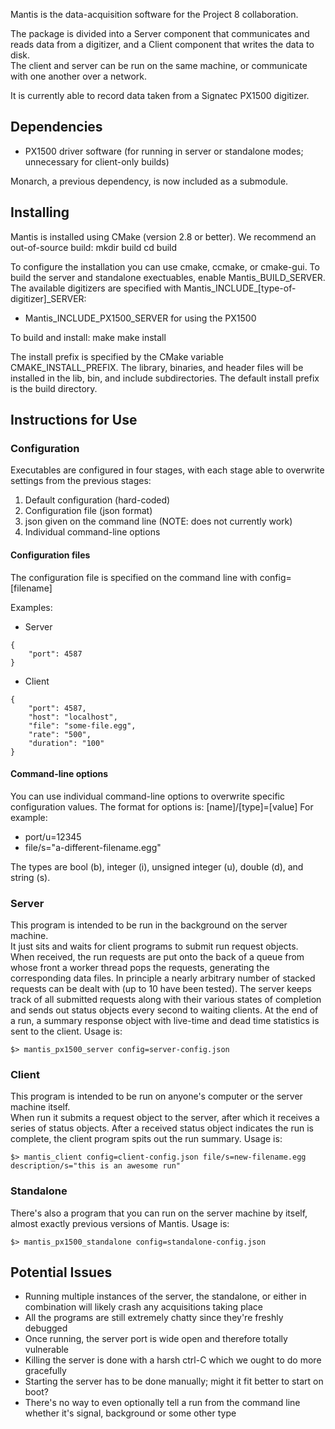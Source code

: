 Mantis is the data-acquisition software for the Project 8 collaboration.

The package is divided into a Server component that communicates and reads data 
from a digitizer, and a Client component that writes the data to disk.  
The client and server can be run on the same machine, or communicate with one 
another over a network.

It is currently able to record data taken from a Signatec PX1500 digitizer.

Dependencies
------------
- PX1500 driver software (for running in server or standalone modes; unnecessary 
for client-only builds)

Monarch, a previous dependency, is now included as a submodule.

Installing
----------
Mantis is installed using CMake (version 2.8 or better).
We recommend an out-of-source build:
    mkdir build
    cd build
    
To configure the installation you can use cmake, ccmake, or cmake-gui.
To build the server and standalone exectuables, enable Mantis_BUILD_SERVER.
The available digitizers are specified with Mantis_INCLUDE_[type-of-digitizer]_SERVER:
- Mantis_INCLUDE_PX1500_SERVER for using the PX1500

To build and install:
    make
    make install
    
The install prefix is specified by the CMake variable CMAKE_INSTALL_PREFIX.
The library, binaries, and header files will be installed in the 
lib, bin, and include subdirectories. The default install prefix is the
build directory.

Instructions for Use
--------------------
### Configuration
Executables are configured in four stages, with each stage able to overwrite 
settings from the previous stages:
1. Default configuration (hard-coded)
2. Configuration file (json format)
3. json given on the command line (NOTE: does not currently work)
4. Individual command-line options

#### Configuration files
The configuration file is specified on the command line with config=[filename]

Examples:
- Server
```
{
    "port": 4587
}
```

- Client
```
{
    "port": 4587,
    "host": "localhost",
    "file": "some-file.egg",
    "rate": "500",
    "duration": "100"
}
``` 
#### Command-line options
You can use individual command-line options to overwrite specific configuration
values.  The format for options is: [name]/[type]=[value]
For example:
- port/u=12345
- file/s="a-different-filename.egg"

The types are bool (b), integer (i), unsigned integer (u), double (d), and string (s).

### Server
This program is intended to be run in the background on the server machine.  
It just sits and waits for client programs to submit run request objects.  
When received, the run requests are put onto the back of a queue from whose 
front a worker thread pops the requests, generating the corresponding data files. 
In principle a nearly arbitrary number of stacked requests can be dealt with 
(up to 10 have been tested).  The server keeps track of all submitted requests 
along with their various states of completion and sends out status objects 
every second to waiting clients.  At the end of a run, a summary response 
object with live-time and dead time statistics is sent to the client.
Usage is:

```
$> mantis_px1500_server config=server-config.json
```

### Client
This program is intended to be run on anyone's computer or the server machine itself.  
When run it submits a request object to the server, after which it receives a series 
of status objects.  After a received status object indicates the run is complete, 
the client program spits out the run summary. Usage is:

```
$> mantis_client config=client-config.json file/s=new-filename.egg description/s="this is an awesome run"
```

### Standalone
There's also a program that you can run on the server machine by itself, almost exactly 
previous versions of Mantis.  Usage is:

```
$> mantis_px1500_standalone config=standalone-config.json
```

Potential Issues
----------------
* Running multiple instances of the server, the standalone, or either in combination will likely crash any acquisitions taking place
* All the programs are still extremely chatty since they're freshly debugged
* Once running, the server port is wide open and therefore totally vulnerable
* Killing the server is done with a harsh ctrl-C which we ought to do more gracefully
* Starting the server has to be done manually; might it fit better to start on boot?
* There's no way to even optionally tell a run from the command line whether it's signal, background or some other type
